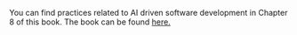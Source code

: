 You can find practices related to AI driven software development in Chapter 8 of this book. The book can be found [here.](https://www.oreilly.com/library/view/building-green-software/9781098150617/) 
